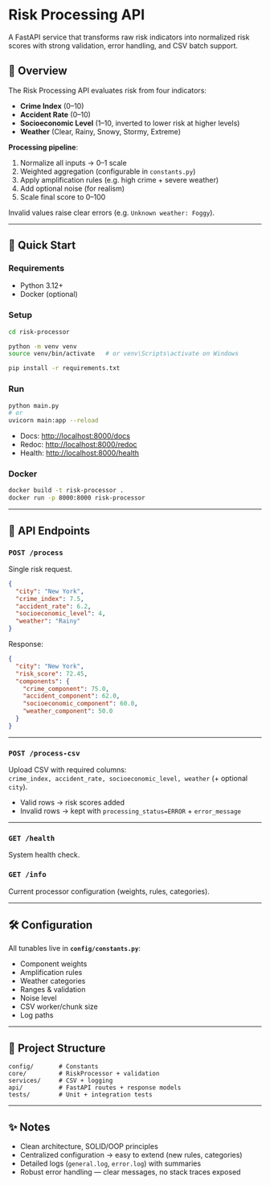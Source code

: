 # Risk Processing API

A FastAPI service that transforms raw risk indicators into normalized risk scores with strong validation, error handling, and CSV batch support.

## 📌 Overview

The Risk Processing API evaluates risk from four indicators:

- **Crime Index** (0–10)  
- **Accident Rate** (0–10)  
- **Socioeconomic Level** (1–10, inverted to lower risk at higher levels)  
- **Weather** (Clear, Rainy, Snowy, Stormy, Extreme)

**Processing pipeline**:
1. Normalize all inputs → 0–1 scale  
2. Weighted aggregation (configurable in `constants.py`)  
3. Apply amplification rules (e.g. high crime + severe weather)  
4. Add optional noise (for realism)  
5. Scale final score to 0–100  

Invalid values raise clear errors (e.g. `Unknown weather: Foggy`).

---

## 🚀 Quick Start

### Requirements
- Python 3.12+
- Docker (optional)

### Setup
```bash
cd risk-processor

python -m venv venv
source venv/bin/activate   # or venv\Scripts\activate on Windows

pip install -r requirements.txt
```

### Run
```bash
python main.py
# or
uvicorn main:app --reload
```

- Docs: [http://localhost:8000/docs](http://localhost:8000/docs)  
- Redoc: [http://localhost:8000/redoc](http://localhost:8000/redoc) 
- Health: [http://localhost:8000/health](http://localhost:8000/health)

### Docker
```bash
docker build -t risk-processor .
docker run -p 8000:8000 risk-processor
```

---

## 📡 API Endpoints

### `POST /process`
Single risk request.

```json
{
  "city": "New York",
  "crime_index": 7.5,
  "accident_rate": 6.2,
  "socioeconomic_level": 4,
  "weather": "Rainy"
}
```

Response:
```json
{
  "city": "New York",
  "risk_score": 72.45,
  "components": {
    "crime_component": 75.0,
    "accident_component": 62.0,
    "socioeconomic_component": 60.0,
    "weather_component": 50.0
  }
}
```

---

### `POST /process-csv`
Upload CSV with required columns:  
`crime_index, accident_rate, socioeconomic_level, weather` (+ optional `city`).

- Valid rows → risk scores added  
- Invalid rows → kept with `processing_status=ERROR` + `error_message`

---

### `GET /health`
System health check.

### `GET /info`
Current processor configuration (weights, rules, categories).

---

## 🛠️ Configuration

All tunables live in **`config/constants.py`**:
- Component weights  
- Amplification rules  
- Weather categories  
- Ranges & validation  
- Noise level  
- CSV worker/chunk size  
- Log paths  

---

## 📂 Project Structure
```
config/       # Constants
core/         # RiskProcessor + validation
services/     # CSV + logging
api/          # FastAPI routes + response models
tests/        # Unit + integration tests
```

---

## ✨ Notes
- Clean architecture, SOLID/OOP principles  
- Centralized configuration → easy to extend (new rules, categories)  
- Detailed logs (`general.log`, `error.log`) with summaries  
- Robust error handling — clear messages, no stack traces exposed  
